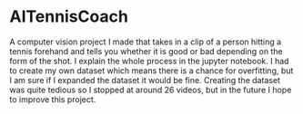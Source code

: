 # AITennisCoach
A computer vision project I made that takes in a clip of a person hitting a tennis forehand and tells you whether it is good or bad depending on the form of the shot. I explain the whole process in the jupyter notebook. I had to create my own dataset which means there is a chance for overfitting, but I am sure if I expanded the dataset it would be fine. Creating the dataset was quite tedious so I stopped at around 26 videos, but in the future I hope to improve this project. 
